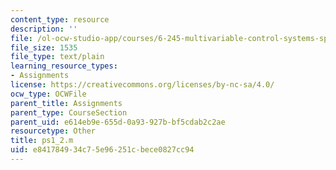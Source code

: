 ```yaml
---
content_type: resource
description: ''
file: /ol-ocw-studio-app/courses/6-245-multivariable-control-systems-spring-2004/e841784934c75e96251cbece0827cc94_ps1_2.m
file_size: 1535
file_type: text/plain
learning_resource_types:
- Assignments
license: https://creativecommons.org/licenses/by-nc-sa/4.0/
ocw_type: OCWFile
parent_title: Assignments
parent_type: CourseSection
parent_uid: e614eb9e-655d-0a93-927b-bf5cdab2c2ae
resourcetype: Other
title: ps1_2.m
uid: e8417849-34c7-5e96-251c-bece0827cc94
---
```

